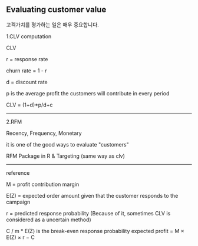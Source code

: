 ## Evaluating customer value

고겍가치를 평가하는 일은 매우 중요합니다.


1.CLV computation

CLV

r = response rate

churn rate = 1 - r

d = discount rate

p is the average profit the customers will contribute in every period

CLV = (1+d)*p/d+c

__________

2.RFM

Recency, Frequency, Monetary

it is one of the good ways to evaluate "customers"

RFM Package in R & Targeting (same way as clv)

__________
reference

M = profit contribution margin

E(Z) = expected order amount given that the customer responds to the campaign

r = predicted response probability (Because of it, sometimes CLV is considered as a uncertain method)

C / m * E(Z) is the break-even response probability
expected profit = M × E(Z) × r − C

